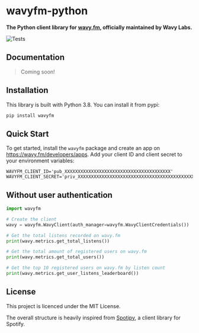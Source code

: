 # wavyfm-python

**The Python client library for [wavy.fm](https://wavy.fm), officially maintained by Wavy Labs.**

![Tests](https://github.com/wavy/wavyfm-python/workflows/Tests/badge.svg)

## Documentation

> Coming soon!

## Installation

This library is built with Python 3.8. You can install it from pypi:

```bash
pip install wavyfm
```

## Quick Start

To get started, install the `wavyfm` package and create an app on https://wavy.fm/developers/apps. Add your client ID
and client secret to your environment variables:

```
WAVYFM_CLIENT_ID='pub_XXXXXXXXXXXXXXXXXXXXXXXXXXXXXXXXXXXXXXXX'
WAVYFM_CLIENT_SECRET='priv_XXXXXXXXXXXXXXXXXXXXXXXXXXXXXXXXXXXXXXXXXXXXXXXXXXXXXXXXXXXXXXXX'
```

## Without user authentication

```python
import wavyfm

# Create the client
wavy = wavyfm.WavyClient(auth_manager=wavyfm.WavyClientCredentials())

# Get the total listens recorded on wavy.fm
print(wavy.metrics.get_total_listens())

# Get the total amount of registered users on wavy.fm
print(wavy.metrics.get_total_users())

# Get the top 10 registered users on wavy.fm by listen count
print(wavy.metrics.get_user_listens_leaderboard())
```

## License

This project is licenced under the MIT License.

The overall structure is heavily inspired from [Spotipy](https://github.com/plamere/spotipy), a client library for
Spotify.
